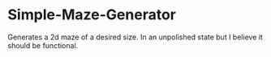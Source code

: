 # Simple-Maze-Generator

Generates a 2d maze of a desired size. In an unpolished state but I believe it should be functional.
